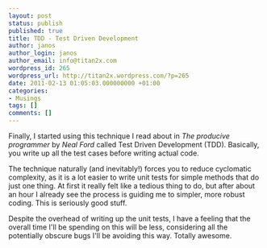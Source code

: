 ```yaml
---
layout: post
status: publish
published: true
title: TDD - Test Driven Development
author: janos
author_login: janos
author_email: info@titan2x.com
wordpress_id: 265
wordpress_url: http://titan2x.wordpress.com/?p=265
date: 2011-02-13 01:05:03.000000000 +01:00
categories:
- Musings
tags: []
comments: []
---
```

Finally, I started using this technique I read about in <em>The producive programmer</em> by <em>Neal Ford</em> called Test Driven Development (TDD). Basically, you write up all the test cases before writing actual code.

The technique naturally (and inevitably!) forces you to reduce cyclomatic complexity, as it is a lot easier to write unit tests for simple methods that do just one thing. At first it really felt like a tedious thing to do, but after about an hour I already see the process is guiding me to simpler, more robust coding. This is seriously good stuff.

Despite the overhead of writing up the unit tests, I have a feeling that the overall time I'll be spending on this will be less, considering all the potentially obscure bugs I'll be avoiding this way. Totally awesome.
